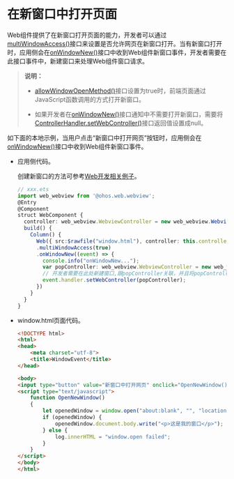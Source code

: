 # 在新窗口中打开页面


Web组件提供了在新窗口打开页面的能力，开发者可以通过[multiWindowAccess()](../reference/arkui-ts/ts-basic-components-web.md#multiwindowaccess9)接口来设置是否允许网页在新窗口打开。当有新窗口打开时，应用侧会在[onWindowNew()](../reference/arkui-ts/ts-basic-components-web.md#onwindownew9)接口中收到Web组件新窗口事件，开发者需要在此接口事件中，新建窗口来处理Web组件窗口请求。


> **说明：**
>
> - [allowWindowOpenMethod()](../reference/arkui-ts/ts-basic-components-web.md#allowwindowopenmethod9)接口设置为true时，前端页面通过JavaScript函数调用的方式打开新窗口。
>
> - 如果开发者在[onWindowNew()](../reference/arkui-ts/ts-basic-components-web.md#onwindownew9)接口通知中不需要打开新窗口，需要将[ControllerHandler.setWebController()](../reference/arkui-ts/ts-basic-components-web.md#onwindownew9)接口返回值设置成null。


如下面的本地示例，当用户点击“新窗口中打开网页”按钮时，应用侧会在[onWindowNew()](../reference/arkui-ts/ts-basic-components-web.md#onwindownew9)接口中收到Web组件新窗口事件。


- 应用侧代码。

  创建新窗口的方法可参考[Web开发相关例子](https://gitee.com/openharmony/applications_app_samples/tree/master/code/BasicFeature/Web/Browser)。

  ```ts
  // xxx.ets
  import web_webview from '@ohos.web.webview';
  @Entry
  @Component
  struct WebComponent {
    controller: web_webview.WebviewController = new web_webview.WebviewController();
    build() {
      Column() {
        Web({ src:$rawfile("window.html"), controller: this.controller })
        .multiWindowAccess(true)
        .onWindowNew((event) => {
          console.info("onWindowNew...");
          var popController: web_webview.WebviewController = new web_webview.WebviewController();
          // 开发者需要在此处新建窗口,跟popController关联，并且将popController返回给Web组件。如果不需要打开新窗口请将返回值设置为event.handler.setWebController(null);
          event.handler.setWebController(popController);
        })
      }
    }
  }
  ```


- window.html页面代码。

  ```html
  <!DOCTYPE html>
  <html>
  <head>
      <meta charset="utf-8">
      <title>WindowEvent</title>
  </head>

  <body>
  <input type="button" value="新窗口中打开网页" onclick="OpenNewWindow()">
  <script type="text/javascript">
      function OpenNewWindow()
      {
          let openedWindow = window.open("about:blank", "", "location=no,status=no,scrollvars=no");
          if (openedWindow) {
              openedWindow.document.body.write("<p>这是我的窗口</p>");
          } else {
              log.innerHTML = "window.open failed";
          }
      }
  </script>
  </body>
  </html>
  ```
